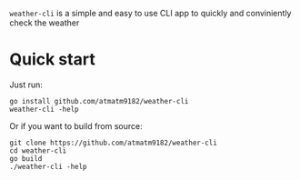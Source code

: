 `weather-cli` is a simple and easy to use CLI app to quickly and conviniently check the weather

# Quick start

Just run:

```shell
go install github.com/atmatm9182/weather-cli
weather-cli -help
```

Or if you want to build from source:

```shell
git clone https://github.com/atmatm9182/weather-cli
cd weather-cli
go build 
./weather-cli -help
```